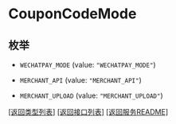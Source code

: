# CouponCodeMode

## 枚举


* `WECHATPAY_MODE` (value: `"WECHATPAY_MODE"`)

* `MERCHANT_API` (value: `"MERCHANT_API"`)

* `MERCHANT_UPLOAD` (value: `"MERCHANT_UPLOAD"`)


[\[返回类型列表\]](README.md#类型列表)
[\[返回接口列表\]](README.md#接口列表)
[\[返回服务README\]](README.md)


